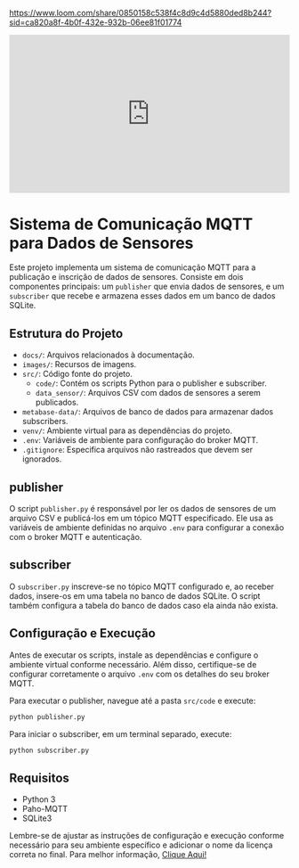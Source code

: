https://www.loom.com/share/0850158c538f4c8d9c4d5880ded8b244?sid=ca820a8f-4b0f-432e-932b-06ee81f01774
<div style="position: relative; padding-bottom: 56.25%; height: 0;"><iframe src="https://www.loom.com/embed/0850158c538f4c8d9c4d5880ded8b244?sid=d6553bcb-d4cc-43a8-9094-1de86624e072" frameborder="0" webkitallowfullscreen mozallowfullscreen allowfullscreen style="position: absolute; top: 0; left: 0; width: 100%; height: 100%;"></iframe></div>

# Sistema de Comunicação MQTT para Dados de Sensores

Este projeto implementa um sistema de comunicação MQTT para a publicação e inscrição de dados de sensores. Consiste em dois componentes principais: um `publisher` que envia dados de sensores, e um `subscriber` que recebe e armazena esses dados em um banco de dados SQLite.

## Estrutura do Projeto

- `docs/`: Arquivos relacionados à documentação.
- `images/`: Recursos de imagens.
- `src/`: Código fonte do projeto.
    - `code/`: Contém os scripts Python para o publisher e subscriber.
    - `data_sensor/`: Arquivos CSV com dados de sensores a serem publicados.
- `metabase-data/`: Arquivos de banco de dados para armazenar dados subscribers.
- `venv/`: Ambiente virtual para as dependências do projeto.
- `.env`: Variáveis de ambiente para configuração do broker MQTT.
- `.gitignore`: Especifica arquivos não rastreados que devem ser ignorados.

## publisher

O script `publisher.py` é responsável por ler os dados de sensores de um arquivo CSV e publicá-los em um tópico MQTT especificado. Ele usa as variáveis de ambiente definidas no arquivo `.env` para configurar a conexão com o broker MQTT e autenticação.

## subscriber

O `subscriber.py` inscreve-se no tópico MQTT configurado e, ao receber dados, insere-os em uma tabela no banco de dados SQLite. O script também configura a tabela do banco de dados caso ela ainda não exista.

## Configuração e Execução

Antes de executar os scripts, instale as dependências e configure o ambiente virtual conforme necessário. Além disso, certifique-se de configurar corretamente o arquivo `.env` com os detalhes do seu broker MQTT.

Para executar o publisher, navegue até a pasta `src/code` e execute:

```bash
python publisher.py
```
Para iniciar o subscriber, em um terminal separado, execute:

```bash
python subscriber.py
```
## Requisitos

- Python 3
- Paho-MQTT
- SQLite3


Lembre-se de ajustar as instruções de configuração e execução conforme necessário para seu ambiente específico e adicionar o nome da licença correta no final.
Para melhor informação, [Clique Aqui!](https://github.com/021Antonio/M9_Entragas/tree/main/Ponderadas/docs/ponderada3)

